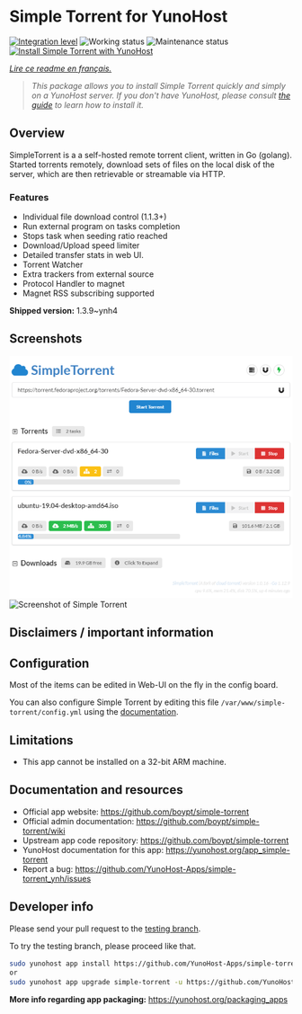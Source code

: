 <!--
N.B.: This README was automatically generated by https://github.com/YunoHost/apps/tree/master/tools/README-generator
It shall NOT be edited by hand.
-->

# Simple Torrent for YunoHost

[![Integration level](https://dash.yunohost.org/integration/simple-torrent.svg)](https://dash.yunohost.org/appci/app/simple-torrent) ![Working status](https://ci-apps.yunohost.org/ci/badges/simple-torrent.status.svg) ![Maintenance status](https://ci-apps.yunohost.org/ci/badges/simple-torrent.maintain.svg)  
[![Install Simple Torrent with YunoHost](https://install-app.yunohost.org/install-with-yunohost.svg)](https://install-app.yunohost.org/?app=simple-torrent)

*[Lire ce readme en français.](./README_fr.md)*

> *This package allows you to install Simple Torrent quickly and simply on a YunoHost server.
If you don't have YunoHost, please consult [the guide](https://yunohost.org/#/install) to learn how to install it.*

## Overview

SimpleTorrent is a a self-hosted remote torrent client, written in Go (golang). Started torrents remotely, download sets of files on the local disk of the server, which are then retrievable or streamable via HTTP.

### Features

- Individual file download control (1.1.3+)
- Run external program on tasks completion
- Stops task when seeding ratio reached
- Download/Upload speed limiter
- Detailed transfer stats in web UI.
- Torrent Watcher
- Extra trackers from external source
- Protocol Handler to magnet
- Magnet RSS subscribing supported


**Shipped version:** 1.3.9~ynh4


## Screenshots

![Screenshot of Simple Torrent](./doc/screenshots/64239393-bdbb6480-cf32-11e9-9269-d8d10e7c0dc7.png)
![Screenshot of Simple Torrent](./doc/screenshots/.DS_Store)

## Disclaimers / important information

## Configuration

Most of the items can be edited in Web-UI on the fly in the config board.

You can also configure Simple Torrent by editing this file `/var/www/simple-torrent/config.yml` using the [documentation](https://github.com/boypt/simple-torrent/wiki/Config-File).

## Limitations

- This app cannot be installed on a 32-bit ARM machine.

## Documentation and resources

* Official app website: <https://github.com/boypt/simple-torrent>
* Official admin documentation: <https://github.com/boypt/simple-torrent/wiki>
* Upstream app code repository: <https://github.com/boypt/simple-torrent>
* YunoHost documentation for this app: <https://yunohost.org/app_simple-torrent>
* Report a bug: <https://github.com/YunoHost-Apps/simple-torrent_ynh/issues>

## Developer info

Please send your pull request to the [testing branch](https://github.com/YunoHost-Apps/simple-torrent_ynh/tree/testing).

To try the testing branch, please proceed like that.

``` bash
sudo yunohost app install https://github.com/YunoHost-Apps/simple-torrent_ynh/tree/testing --debug
or
sudo yunohost app upgrade simple-torrent -u https://github.com/YunoHost-Apps/simple-torrent_ynh/tree/testing --debug
```

**More info regarding app packaging:** <https://yunohost.org/packaging_apps>
